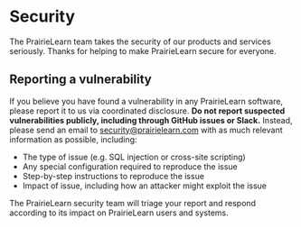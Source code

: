 # Security

The PrairieLearn team takes the security of our products and services seriously. Thanks for helping to make PrairieLearn secure for everyone.

## Reporting a vulnerability

If you believe you have found a vulnerability in any PrairieLearn software, please report it to us via coordinated disclosure. **Do not report suspected vulnerabilities publicly, including through GitHub issues or Slack.** Instead, please send an email to security@prairielearn.com with as much relevant information as possible, including:

- The type of issue (e.g. SQL injection or cross-site scripting)
- Any special configuration required to reproduce the issue
- Step-by-step instructions to reproduce the issue
- Impact of issue, including how an attacker might exploit the issue

The PrairieLearn security team will triage your report and respond according to its impact on PrairieLearn users and systems.
